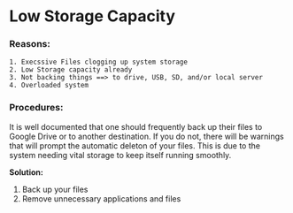 # Low Storage Capacity

### Reasons:
```
1. Execssive Files clogging up system storage
2. Low Storage capacity already
3. Not backing things ==> to drive, USB, SD, and/or local server
4. Overloaded system
```

### Procedures:
It is well documented that one should frequently back up their files to Google Drive or to another destination. If you do not, there will be warnings that will prompt
the automatic deleton of your files. This is due to the system needing vital storage to keep itself running smoothly.

**Solution:**

1. Back up your files
2. Remove unnecessary applications and files

